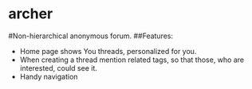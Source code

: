 archer
======
#Non-hierarchical anonymous forum.
##Features:
* Home page shows You threads, personalized for you.
* When creating a thread mention related tags, so that those, who are interested, could see it.
* Handy navigation
